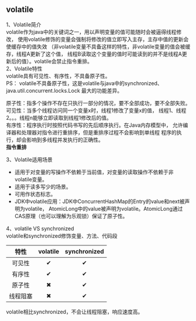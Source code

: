 ## volatile

1、Volatile简介  
volatile作为java中的关键词之一，用以声明变量的值可能随时会被逼得线程修改，
使用volatile修饰的变量会强制将修改的值立即写入主存，主存中值的更新会使缓存中的值失效
（非volatile变量不具备这样的特性，非volatile变量的值会被缓存，线程A更新了这个值，
线程B读取这个变量的值时可能读到的并不是线程A更新后的值）。volatile会禁止指令重排。  
2、Volatile特性  
volatile具有可见性、有序性，不具备原子性。  
PS： volatile不具备原子性，这是volatile与java中的synchronized、java.util.concurrent.locks.Lock
最大的功能差异。  
  
原子性：指多个操作不存在只执行一部分的情况，要不全部成功，要不全部失败。  
可见性：当多个线程访问同一个变量x时，线程1修改了变量x的值，
线程1、线程2。。。线程n能够立即读取到线程1修改后的值。  
有序性：程序执行时按照代码书写的先后顺序执行。在Java内存模型中，
允许编译器和处理器对指令进行重排序，但是重排序过程不会影响到单线程
程序的执行，却会影响到多线程并发执行的正确性。  
**指令重排**  


3、Volatile适用场景  
* 适用于对变量的写操作不依赖于当前值，对变量的读取操作不依赖于非volatile变量。
* 适用于读多写少的场景。
* 可用作状态标志。
* JDK中volatile应用：JDK中ConcurrentHashMap的Entry的value和next被声明为volatile，
AtomicLong中的value被声明为volatile。AtomicLong通过CAS原理（也可以理解为乐观锁）保证了原子性。

4、volatile VS  synchronized  
volatile和synchronized修饰变量、方法、代码段

特性|volatile|synchronized
:--:|:--:|:--:
可见性|✔|✔
有序性|✔|✔
原子性|✖|✔
线程阻塞|✖|✔

volatile相比synchronized，不会让线程阻塞，响应速度高。
